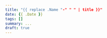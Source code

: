 ```yaml
---
title: "{{ replace .Name "-" " " | title }}"
date: {{ .Date }}
tags: []
summary: ...
draft: true
---
```

